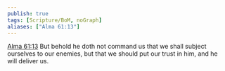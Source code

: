 ```yaml
---
publish: true
tags: [Scripture/BoM, noGraph]
aliases: ["Alma 61:13"]
---
```

[Alma 61:13](https://churchofjesuschrist.org/study/scriptures/bofm/alma/61?lang=eng&id=p13#p13) But behold he doth not command us that we shall subject ourselves to our enemies, but that we should put our trust in him, and he will deliver us.
